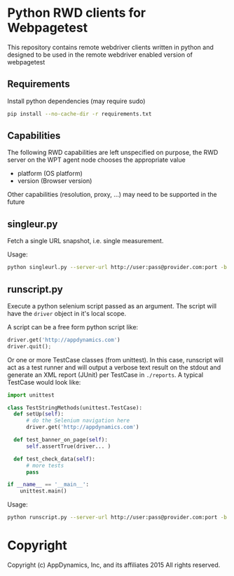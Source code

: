 # Python RWD clients for Webpagetest

This repository contains remote webdriver clients written in python and
designed to be used in the remote webdriver enabled version of webpagetest

## Requirements
Install python dependencies (may require sudo)
```sh
pip install --no-cache-dir -r requirements.txt
```

## Capabilities
The following RWD capabilities are left unspecified on purpose, the RWD server
on the WPT agent node chooses the appropriate value
- platform (OS platform)
- version (Browser version)

Other capabilities (resolution, proxy, ...) may need to be supported in the future

## singleur.py
Fetch a single URL snapshot, i.e. single measurement.

Usage:
```sh
python singleurl.py --server-url http://user:pass@provider.com:port -b chrome --browser chrome --test-url http://appdynamics.com
```

## runscript.py
Execute a python selenium script passed as an argument. The script will have
the `driver` object in it's local scope.

A script can be a free form python script like:
```python
driver.get('http://appdynamics.com')
driver.quit();
```

Or one or more TestCase classes (from unittest). In this case, runscript will act as a
test runner and will output a verbose text result on the stdout and generate an
XML report (JUnit) per TestCase in `./reports`. A typical TestCase would look
like:

```python
import unittest

class TestStringMethods(unittest.TestCase):
  def setUp(self):
      # do the Selenium navigation here
      driver.get('http://appdynamics.com')

  def test_banner_on_page(self):
      self.assertTrue(driver... )

  def test_check_data(self):
      # more tests
      pass

if __name__ == '__main__':
    unittest.main()
```

Usage:
```sh
python runscript.py --server-url http://user:pass@provider.com:port -b chrome --browser chrome --path ~/tmp/my_script.py
```

# Copyright
Copyright (c) AppDynamics, Inc, and its affiliates
2015
All rights reserved.
